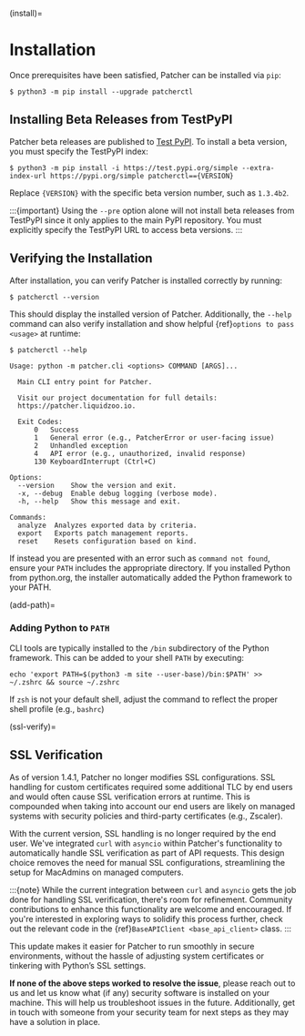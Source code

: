 (install)=

# Installation

Once prerequisites have been satisfied, Patcher can be installed via `pip`:

```console
$ python3 -m pip install --upgrade patcherctl
```

## Installing Beta Releases from TestPyPI

Patcher beta releases are published to [Test PyPI](https://test.pypi.org/project/patcherctl/). To install a beta version, you must specify the TestPyPI index:

```console
$ python3 -m pip install -i https://test.pypi.org/simple --extra-index-url https://pypi.org/simple patcherctl=={VERSION}
```

Replace `{VERSION}` with the specific beta version number, such as `1.3.4b2`.

:::{important}
Using the `--pre` option alone will not install beta releases from TestPyPI since it only applies to the main PyPI repository. You must explicitly specify the TestPyPI URL to access beta versions.
:::

## Verifying the Installation

After installation, you can verify Patcher is installed correctly by running: 

```console
$ patcherctl --version
```

This should display the installed version of Patcher. Additionally, the `--help` command can also verify installation and show helpful {ref}`options to pass <usage>` at runtime: 

```shell
$ patcherctl --help

Usage: python -m patcher.cli <options> COMMAND [ARGS]...

  Main CLI entry point for Patcher.

  Visit our project documentation for full details:
  https://patcher.liquidzoo.io.

  Exit Codes:
      0   Success
      1   General error (e.g., PatcherError or user-facing issue)
      2   Unhandled exception
      4   API error (e.g., unauthorized, invalid response)
      130 KeyboardInterrupt (Ctrl+C)

Options:
  --version    Show the version and exit.
  -x, --debug  Enable debug logging (verbose mode).
  -h, --help   Show this message and exit.

Commands:
  analyze  Analyzes exported data by criteria.
  export   Exports patch management reports.
  reset    Resets configuration based on kind.
```

If instead you are presented with an error such as ``command not found``, ensure your ``PATH`` includes the appropriate directory. If you installed Python from python.org, the installer automatically added the Python framework to your PATH.

(add-path)=

### Adding Python to ``PATH``

CLI tools are typically installed to the ``/bin`` subdirectory of the Python framework. This can be added to your shell ``PATH`` by executing: 

```{code-block} bash
echo 'export PATH=$(python3 -m site --user-base)/bin:$PATH' >> ~/.zshrc && source ~/.zshrc
```

If ``zsh`` is not your default shell, adjust the command to reflect the proper shell profile (e.g., ``bashrc``)

(ssl-verify)=
## SSL Verification

As of version 1.4.1, Patcher no longer modifies SSL configurations. SSL handling for custom certificates required some additional TLC by end users and would often cause SSL verification errors at runtime. This is compounded when taking into account our end users are likely on managed systems with security policies and third-party certificates (e.g., Zscaler).  

With the current version, SSL handling is no longer required by the end user. We've integrated ``curl`` with ``asyncio`` within Patcher's functionality to automatically handle SSL verification as part of API requests. This design choice removes the need for manual SSL configurations, streamlining the setup for MacAdmins on managed computers. 

:::{note}
While the current integration between `curl` and `asyncio` gets the job done for handling SSL verification, there's room for refinement. Community contributions to enhance this functionality are welcome and encouraged. If you're interested in exploring ways to solidify this process further, check out the relevant code in the {ref}`BaseAPIClient <base_api_client>` class.
:::

This update makes it easier for Patcher to run smoothly in secure environments, without the hassle of adjusting system certificates or tinkering with Python’s SSL settings.

**If none of the above steps worked to resolve the issue**, please reach out to us and let us know what (if any) security software is installed on your machine. This will help us troubleshoot issues in the future. Additionally, get in touch with someone from your security team for next steps as they may have a solution in place. 
